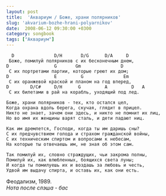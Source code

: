 ```yaml
---
layout: post
title:  'Аквариум / Боже, храни полярников'
slug: 'akvarium-bozhe-hrani-polyarnikov'
date:  2008-06-12 09:30:00 +0300
category: songbook
tags: ["Аквариум"]
---
```


	  D               D/H       D/G      D/A     D
	 Боже, помилуй полярников с их бесконечным днем,
	D                 G       Gm               D
	 С их портретами партии, которые греют их дом;
	D                 E         G               Em
	 С их оранжевой краской и планом на год вперед,
	D        D/C#     D/H      G         A         D   A
	 С их билетами в рай на корабль, уходящий под лед.
   
	Боже, храни полярников - тех, кто остался цел,
	Когда охрана вдоль берега, скучая, глядит в прицел.
	Никто не знает, зачем они здесь, и никто не помнит их лиц,
	Но во имя их женщины варят сталь, и дети падают ниц.
   
	Как им дремлется, Господи, когда ты им даришь сны?
	С их предчувствием голода и страхом гражданской войны,
	С их техническим спиртом и вопросами к небесам,
	На которые ты отвечаешь им, не зная об этом сам.
   
	Так помилуй их, словно страждущих, чьи закрома полны,
	Помилуй их, как влюбленных, боящихся света луны;
	И когда ты помилуешь их и воздашь за любовь и честь,
	Удвой им выдачу спирта, и оставь их, как они есть.

Феодализм, 1989.  
*Нота после слэша - бас*

